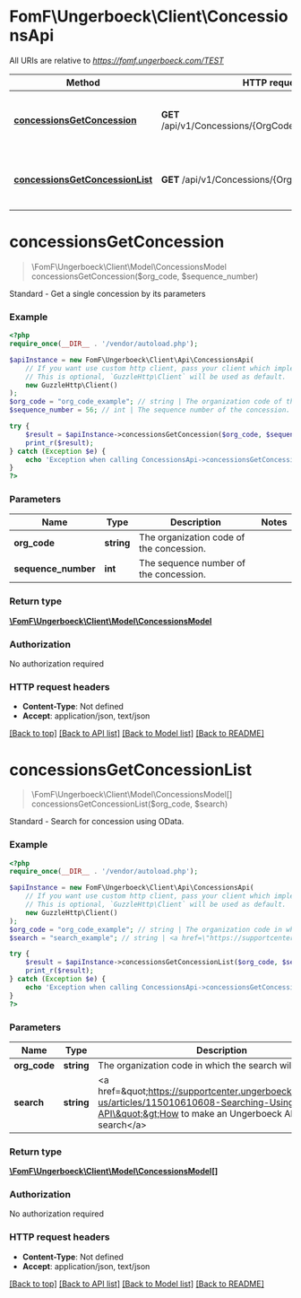 # FomF\Ungerboeck\Client\ConcessionsApi

All URIs are relative to *https://fomf.ungerboeck.com/TEST*

Method | HTTP request | Description
------------- | ------------- | -------------
[**concessionsGetConcession**](ConcessionsApi.md#concessionsGetConcession) | **GET** /api/v1/Concessions/{OrgCode}/{SequenceNumber} | Standard - Get a single concession by its parameters
[**concessionsGetConcessionList**](ConcessionsApi.md#concessionsGetConcessionList) | **GET** /api/v1/Concessions/{OrgCode} | Standard - Search for concession using OData.


# **concessionsGetConcession**
> \FomF\Ungerboeck\Client\Model\ConcessionsModel concessionsGetConcession($org_code, $sequence_number)

Standard - Get a single concession by its parameters

### Example
```php
<?php
require_once(__DIR__ . '/vendor/autoload.php');

$apiInstance = new FomF\Ungerboeck\Client\Api\ConcessionsApi(
    // If you want use custom http client, pass your client which implements `GuzzleHttp\ClientInterface`.
    // This is optional, `GuzzleHttp\Client` will be used as default.
    new GuzzleHttp\Client()
);
$org_code = "org_code_example"; // string | The organization code of the concession.
$sequence_number = 56; // int | The sequence number of the concession.

try {
    $result = $apiInstance->concessionsGetConcession($org_code, $sequence_number);
    print_r($result);
} catch (Exception $e) {
    echo 'Exception when calling ConcessionsApi->concessionsGetConcession: ', $e->getMessage(), PHP_EOL;
}
?>
```

### Parameters

Name | Type | Description  | Notes
------------- | ------------- | ------------- | -------------
 **org_code** | **string**| The organization code of the concession. |
 **sequence_number** | **int**| The sequence number of the concession. |

### Return type

[**\FomF\Ungerboeck\Client\Model\ConcessionsModel**](../Model/ConcessionsModel.md)

### Authorization

No authorization required

### HTTP request headers

 - **Content-Type**: Not defined
 - **Accept**: application/json, text/json

[[Back to top]](#) [[Back to API list]](../../README.md#documentation-for-api-endpoints) [[Back to Model list]](../../README.md#documentation-for-models) [[Back to README]](../../README.md)

# **concessionsGetConcessionList**
> \FomF\Ungerboeck\Client\Model\ConcessionsModel[] concessionsGetConcessionList($org_code, $search)

Standard - Search for concession using OData.

### Example
```php
<?php
require_once(__DIR__ . '/vendor/autoload.php');

$apiInstance = new FomF\Ungerboeck\Client\Api\ConcessionsApi(
    // If you want use custom http client, pass your client which implements `GuzzleHttp\ClientInterface`.
    // This is optional, `GuzzleHttp\Client` will be used as default.
    new GuzzleHttp\Client()
);
$org_code = "org_code_example"; // string | The organization code in which the search will take place
$search = "search_example"; // string | <a href=\"https://supportcenter.ungerboeck.com/hc/en-us/articles/115010610608-Searching-Using-the-API\">How to make an Ungerboeck API search</a>

try {
    $result = $apiInstance->concessionsGetConcessionList($org_code, $search);
    print_r($result);
} catch (Exception $e) {
    echo 'Exception when calling ConcessionsApi->concessionsGetConcessionList: ', $e->getMessage(), PHP_EOL;
}
?>
```

### Parameters

Name | Type | Description  | Notes
------------- | ------------- | ------------- | -------------
 **org_code** | **string**| The organization code in which the search will take place |
 **search** | **string**| &lt;a href&#x3D;\&quot;https://supportcenter.ungerboeck.com/hc/en-us/articles/115010610608-Searching-Using-the-API\&quot;&gt;How to make an Ungerboeck API search&lt;/a&gt; |

### Return type

[**\FomF\Ungerboeck\Client\Model\ConcessionsModel[]**](../Model/ConcessionsModel.md)

### Authorization

No authorization required

### HTTP request headers

 - **Content-Type**: Not defined
 - **Accept**: application/json, text/json

[[Back to top]](#) [[Back to API list]](../../README.md#documentation-for-api-endpoints) [[Back to Model list]](../../README.md#documentation-for-models) [[Back to README]](../../README.md)

